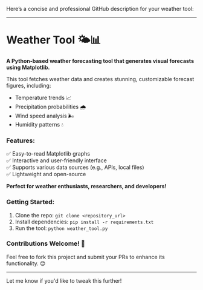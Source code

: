 Here’s a concise and professional GitHub description for your weather tool:

---

# Weather Tool 🌤️📊  
**A Python-based weather forecasting tool that generates visual forecasts using Matplotlib.**  

This tool fetches weather data and creates stunning, customizable forecast figures, including:  
- Temperature trends 📈  
- Precipitation probabilities 🌧️  
- Wind speed analysis 🌬️  
- Humidity patterns 💧  

### Features:  
✅ Easy-to-read Matplotlib graphs  
✅ Interactive and user-friendly interface  
✅ Supports various data sources (e.g., APIs, local files)  
✅ Lightweight and open-source  

**Perfect for weather enthusiasts, researchers, and developers!**  

### Getting Started:  
1. Clone the repo: `git clone <repository_url>`  
2. Install dependencies: `pip install -r requirements.txt`  
3. Run the tool: `python weather_tool.py`  

### Contributions Welcome! 🌟  
Feel free to fork this project and submit your PRs to enhance its functionality. 😊  

--- 

Let me know if you'd like to tweak this further!
